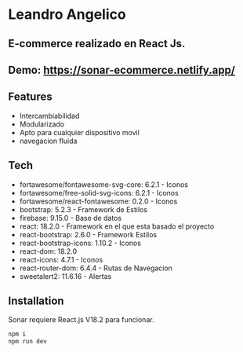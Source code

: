 # Leandro Angelico
## E-commerce realizado en React Js.
## Demo: https://sonar-ecommerce.netlify.app/

## Features
- Intercambiabilidad
- Modularizado
- Apto para cualquier dispositivo movil
- navegacion fluida

## Tech
-   fortawesome/fontawesome-svg-core: 6.2.1 - Iconos
-   fortawesome/free-solid-svg-icons: 6.2.1 - Iconos
-   fortawesome/react-fontawesome: 0.2.0 - Iconos
-   bootstrap: 5.2.3 - Framework de Estilos
-   firebase: 9.15.0 - Base de datos 
-   react: 18.2.0 - Framework en el que esta basado el proyecto
-   react-bootstrap: 2.6.0 - Framework Estilos
-   react-bootstrap-icons: 1.10.2 - Iconos
-   react-dom: 18.2.0 
-   react-icons: 4.7.1 - Iconos
-   react-router-dom: 6.4.4 - Rutas de Navegacion
-   sweetalert2: 11.6.16 - Alertas 

## Installation
Sonar requiere React.js  V18.2 para funcionar.

```sh
npm i
npm run dev
```





